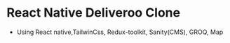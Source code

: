 # React Native Deliveroo Clone
- Using React native,TailwinCss, Redux-toolkit, Sanity(CMS), GROQ, Map
